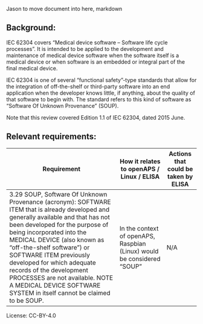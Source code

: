 Jason to move document into here,  markdown

## Background:

IEC 62304 covers “Medical device software – Software life cycle processes”.  It is intended to be applied to the development and maintenance of medical device software when the software itself is a medical device or when software is an embedded or integral part of the final medical device.

IEC 62304 is one of several “functional safety”-type standards that allow for the integration of off-the-shelf or third-party software into an end application when the developer knows little, if anything, about the quality of that software to begin with.  The standard refers to this kind of software as “Software Of Unknown Provenance” (SOUP).

Note that this review covered Edition 1.1 of IEC 62304, dated 2015 June.

## Relevant requirements:

| Requirement | How it relates to openAPS / Linux / ELISA | Actions that could be taken by ELISA |
| ----------- | ----------------------------------------- | ------------------------------------ |
| 3.29 SOUP, Software Of Unknown Provenance (acronym): SOFTWARE ITEM that is already developed and generally available and that has not been developed for the purpose of being incorporated into the MEDICAL DEVICE (also known as “off-the-shelf software”) or SOFTWARE ITEM previously developed for which adequate records of the development PROCESSES are not available. NOTE A MEDICAL DEVICE SOFTWARE SYSTEM in itself cannot be claimed to be SOUP. | In the context of openAPS, Raspbian (Linux) would be considered “SOUP” | N/A |

License: CC-BY-4.0
